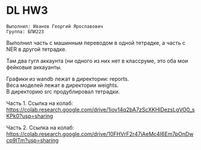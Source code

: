 # DL HW3 

```Выполнил: Иванов Георгий Ярославович ``` \
```Группа: БПИ223```

Выполнил часть с машинным переводом в одной тетрадке, а часть c NER в другой тетрадке.

Там два гугл аккаунта (ни одного из них нет в классруме, это оба мои фейковые аккауанты.

Графики из wandb лежат в директории: reports. \
Веса моделей лежат в директории weights. \
В директорию src продублировал тетрадки. 

Часть 1. Ссылка на колаб: https://colab.research.google.com/drive/1iov14q2bA7zScXKHlDezsLgVO0_sKPk0?usp=sharing

Часть 2. Ссылка на колаб: https://colab.research.google.com/drive/10FHVrF2r47iAeMc4I6Em7pOnDwcp9ITm?usp=sharing
